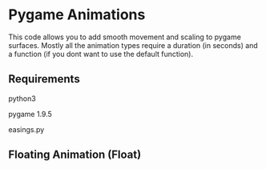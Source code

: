 
# Pygame Animations
This code allows you to add smooth movement and scaling to pygame surfaces.
Mostly all the animation types require a duration (in seconds) and a function (if you dont want to use the default function).
 


## Requirements
python3

pygame 1.9.5

easings.py
## Floating Animation (Float)
